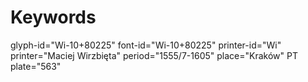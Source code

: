 # Keywords
glyph-id="Wi-10+80225"
font-id="Wi-10+80225"
printer-id="Wi"
printer="Maciej Wirzbięta"
period="1555/7-1605"
place="Kraków"
PT plate="563"
